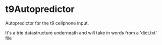 # t9Autopredictor

Autopredictor for the t9 cellphone input. 

It's a trie datastructure underneath and will take in words from a 'dict.txt' file
